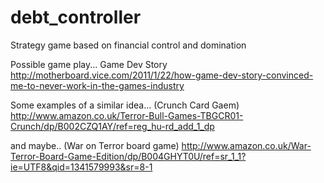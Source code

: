 debt_controller
===============

Strategy game based on financial control and domination

Possible game play... Game Dev Story
http://motherboard.vice.com/2011/1/22/how-game-dev-story-convinced-me-to-never-work-in-the-games-industry

Some examples of a similar idea...
(Crunch Card Gaem)
http://www.amazon.co.uk/Terror-Bull-Games-TBGCR01-Crunch/dp/B002CZQ1AY/ref=reg_hu-rd_add_1_dp

and maybe.. (War on Terror board game)
http://www.amazon.co.uk/War-Terror-Board-Game-Edition/dp/B004GHYT0U/ref=sr_1_1?ie=UTF8&qid=1341579993&sr=8-1

